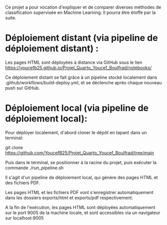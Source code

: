 Ce projet a pour vocation d'expliquer et de comparer diverses méthodes de classification supervisée en Machine Learning. Il pourra être étoffé par la suite. 

# Déploiement distant (via pipeline de déploiement distant) :

Les pages HTML sont déployées à distance via GitHub sous le lien https://youcefb25.github.io/Projet_Quarto_Youcef_Boulfrad/notebooks/

Ce déploiement distant se fait grâce à un pipeline stocké localement dans .github/workflows/build-deploy.yml, et se déclenche après chaque nouveau push sur GitHub. 

# Déploiement local (via pipeline de déploiement local):

Pour déployer localement, d'abord cloner le dépôt en tapant dans un terminal:

git clone https://github.com/YoucefB25/Projet_Quarto_Youcef_Boulfrad/tree/main

Puis dans le terminal, se positionner à la racine du projet, puis exécuter la commande ./run_pipeline.sh

Il s'agit d'un pipeline de déploiement local, qui génère des pages HTML et des fichiers PDF.

Les pages HTML et les fichiers PDF vont s'enregistrer automatiquement dans les dossiers exports/html et exports/pdf respectivement. 

A la fin de l'exécution, les pages HTML sont déployées automatiquement sur le port 9005 de la machine locale, et sont accessibles via un navigateur sur localhost:9005 